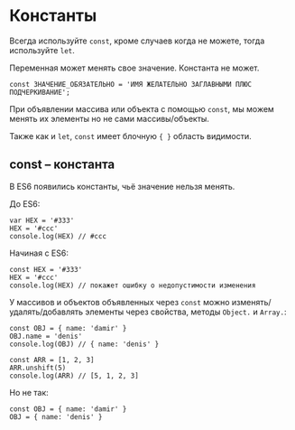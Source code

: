 # Константы
Всегда используйте `const`, кроме случаев когда не можете, тогда используйте `let`.

Переменная может менять свое значение. Константа не может.

    const ЗНАЧЕНИЕ_ОБЯЗАТЕЛЬНО = 'ИМЯ ЖЕЛАТЕЛЬНО ЗАГЛАВНЫМИ ПЛЮС ПОДЧЕРКИВАНИЕ';

При объявлении массива или объекта с помощью `const`, мы можем менять их элементы но не сами массивы/объекты.

Также как и `let`, `const` имеет блочную `{ }` область видимости.

## const &ndash; константа
В ES6 появились константы, чьё значение нельзя менять.

До ES6:

    var HEX = '#333'
    HEX = '#ccc'
    console.log(HEX) // #ccc

Начиная с ES6:

    const HEX = '#333'
    HEX = '#ccc'
    console.log(HEX) // покажет ошибку о недопустимости изменения

У массивов и объектов объявленных через `const` можно изменять/удалять/добавлять элементы через свойства, методы `Object.` и `Array.`:

    const OBJ = { name: 'damir' }
    OBJ.name = 'denis'
    console.log(OBJ) // { name: 'denis' }

    const ARR = [1, 2, 3]
    ARR.unshift(5)
    console.log(ARR) // [5, 1, 2, 3]
 
 Но не так:
    
    const OBJ = { name: 'damir' }
    OBJ = { name: 'denis' }
